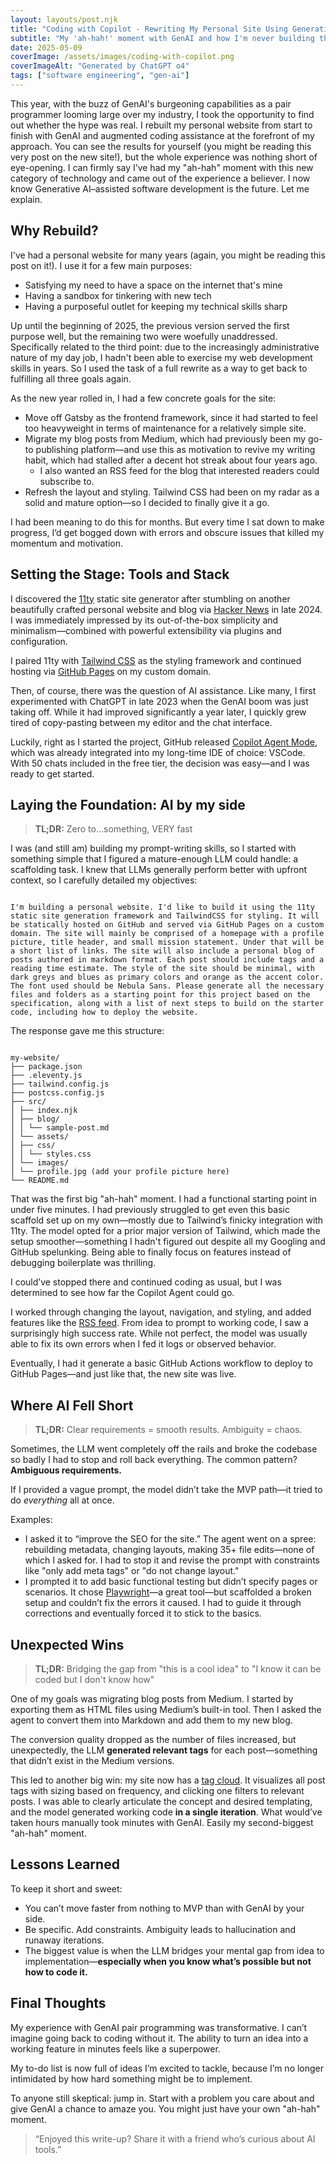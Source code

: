 ```yaml
---
layout: layouts/post.njk
title: "Coding with Copilot - Rewriting My Personal Site Using Generative AI"
subtitle: "My 'ah-hah!' moment with GenAI and how I'm never building the same way again"
date: 2025-05-09
coverImage: /assets/images/coding-with-copilot.png
coverImageAlt: "Generated by ChatGPT o4"
tags: ["software engineering", "gen-ai"]
---
```


This year, with the buzz of GenAI's burgeoning capabilities as a pair programmer looming large over my industry, I took the opportunity to find out whether the hype was real. I rebuilt my personal website from start to finish with GenAI and augmented coding assistance at the forefront of my approach. You can see the results for yourself (you might be reading this very post on the new site!), but the whole experience was nothing short of eye-opening. I can firmly say I’ve had my "ah-hah" moment with this new category of technology and came out of the experience a believer. I now know Generative AI–assisted software development is the future. Let me explain.

## Why Rebuild?

I've had a personal website for many years (again, you might be reading this post on it!). I use it for a few main purposes:

- Satisfying my need to have a space on the internet that's mine
- Having a sandbox for tinkering with new tech
- Having a purposeful outlet for keeping my technical skills sharp

Up until the beginning of 2025, the previous version served the first purpose well, but the remaining two were woefully unaddressed. Specifically related to the third point: due to the increasingly administrative nature of my day job, I hadn't been able to exercise my web development skills in years. So I used the task of a full rewrite as a way to get back to fulfilling all three goals again.

As the new year rolled in, I had a few concrete goals for the site:

- Move off Gatsby as the frontend framework, since it had started to feel too heavyweight in terms of maintenance for a relatively simple site.
- Migrate my blog posts from Medium, which had previously been my go-to publishing platform—and use this as motivation to revive my writing habit, which had stalled after a decent hot streak about four years ago.
	- I also wanted an RSS feed for the blog that interested readers could subscribe to.
- Refresh the layout and styling. Tailwind CSS had been on my radar as a solid and mature option—so I decided to finally give it a go.

I had been meaning to do this for months. But every time I sat down to make progress, I’d get bogged down with errors and obscure issues that killed my momentum and motivation.

## Setting the Stage: Tools and Stack

I discovered the [11ty](https://www.11ty.dev/) static site generator after stumbling on another beautifully crafted personal website and blog via [Hacker News](https://news.ycombinator.com/) in late 2024. I was immediately impressed by its out-of-the-box simplicity and minimalism—combined with powerful extensibility via plugins and configuration.

I paired 11ty with [Tailwind CSS](https://tailwindcss.com/) as the styling framework and continued hosting via [GitHub Pages](https://pages.github.com/) on my custom domain.

Then, of course, there was the question of AI assistance. Like many, I first experimented with ChatGPT in late 2023 when the GenAI boom was just taking off. While it had improved significantly a year later, I quickly grew tired of copy-pasting between my editor and the chat interface.

Luckily, right as I started the project, GitHub released [Copilot Agent Mode](https://github.blog/news-insights/product-news/github-copilot-agent-mode-activated/), which was already integrated into my long-time IDE of choice: VSCode. With 50 chats included in the free tier, the decision was easy—and I was ready to get started.

## Laying the Foundation: AI by my side

> **TL;DR:** Zero to...something, VERY fast

I was (and still am) building my prompt-writing skills, so I started with something simple that I figured a mature-enough LLM could handle: a scaffolding task. I knew that LLMs generally perform better with upfront context, so I carefully detailed my objectives:

```

I'm building a personal website. I'd like to build it using the 11ty static site generation framework and TailwindCSS for styling. It will be statically hosted on GitHub and served via GitHub Pages on a custom domain. The site will mainly be comprised of a homepage with a profile picture, title header, and small mission statement. Under that will be a short list of links. The site will also include a personal blog of posts authored in markdown format. Each post should include tags and a reading time estimate. The style of the site should be minimal, with dark greys and blues as primary colors and orange as the accent color. The font used should be Nebula Sans. Please generate all the necessary files and folders as a starting point for this project based on the specification, along with a list of next steps to build on the starter code, including how to deploy the website.

```

The response gave me this structure:

```

my-website/  
├── package.json  
├── .eleventy.js  
├── tailwind.config.js  
├── postcss.config.js  
├── src/  
│ ├── index.njk  
│ ├── blog/  
│ │ └── sample-post.md  
│ └── assets/  
│ ├── css/  
│ │ └── styles.css  
│ └── images/  
│ └── profile.jpg (add your profile picture here)  
└── README.md

```

That was the first big "ah-hah" moment. I had a functional starting point in under five minutes. I had previously struggled to get even this basic scaffold set up on my own—mostly due to Tailwind’s finicky integration with 11ty. The model opted for a prior major version of Tailwind, which made the setup smoother—something I hadn't figured out despite all my Googling and GitHub spelunking. Being able to finally focus on features instead of debugging boilerplate was thrilling.

I could’ve stopped there and continued coding as usual, but I was determined to see how far the Copilot Agent could go.

I worked through changing the layout, navigation, and styling, and added features like the [RSS feed](https://sanjaynair.me/feed.xml). From idea to prompt to working code, I saw a surprisingly high success rate. While not perfect, the model was usually able to fix its own errors when I fed it logs or observed behavior.

Eventually, I had it generate a basic GitHub Actions workflow to deploy to GitHub Pages—and just like that, the new site was live.

## Where AI Fell Short

> **TL;DR:** Clear requirements = smooth results. Ambiguity = chaos.

Sometimes, the LLM went completely off the rails and broke the codebase so badly I had to stop and roll back everything. The common pattern? **Ambiguous requirements.**

If I provided a vague prompt, the model didn’t take the MVP path—it tried to do *everything* all at once.

Examples:

- I asked it to “improve the SEO for the site.” The agent went on a spree: rebuilding metadata, changing layouts, making 35+ file edits—none of which I asked for. I had to stop it and revise the prompt with constraints like "only add meta tags" or "do not change layout."
- I prompted it to add basic functional testing but didn’t specify pages or scenarios. It chose [Playwright](https://playwright.dev/)—a great tool—but scaffolded a broken setup and couldn’t fix the errors it caused. I had to guide it through corrections and eventually forced it to stick to the basics.

## Unexpected Wins

> **TL;DR:** Bridging the gap from "this is a cool idea" to "I know it can be coded but I don't know how"

One of my goals was migrating blog posts from Medium. I started by exporting them as HTML files using Medium’s built-in tool. Then I asked the agent to convert them into Markdown and add them to my new blog.

The conversion quality dropped as the number of files increased, but unexpectedly, the LLM **generated relevant tags** for each post—something that didn’t exist in the Medium versions.

This led to another big win: my site now has a [tag cloud](https://sanjaynair.me/tags/). It visualizes all post tags with sizing based on frequency, and clicking one filters to relevant posts. I was able to clearly articulate the concept and desired templating, and the model generated working code **in a single iteration**. What would’ve taken hours manually took minutes with GenAI. Easily my second-biggest "ah-hah" moment.

## Lessons Learned

To keep it short and sweet:

- You can’t move faster from nothing to MVP than with GenAI by your side.
- Be specific. Add constraints. Ambiguity leads to hallucination and runaway iterations.
- The biggest value is when the LLM bridges your mental gap from idea to implementation—**especially when you know what’s possible but not how to code it.**

## Final Thoughts

My experience with GenAI pair programming was transformative. I can’t imagine going back to coding without it. The ability to turn an idea into a working feature in minutes feels like a superpower.

My to-do list is now full of ideas I’m excited to tackle, because I’m no longer intimidated by how hard something might be to implement.

To anyone still skeptical: jump in. Start with a problem you care about and give GenAI a chance to amaze you. You might just have your own "ah-hah" moment.

> “Enjoyed this write-up? Share it with a friend who’s curious about AI tools.”
